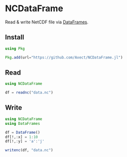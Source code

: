 # NCDataFrame

Read & write NetCDF file via [DataFrames](https://github.com/JuliaData/DataFrames.jl).

## Install

```julia
using Pkg

Pkg.add(url="https://github.com/Axect/NCDataFrame.jl")
```

## Read

```julia
using NCDataFrame

df = readnc("data.nc")
```

## Write

```julia
using NCDataFrame
using DataFrames

df = DataFrame()
df[!,:x] = 1:10
df[!,:y] = 'a':'j'

writenc(df, "data.nc")
```
